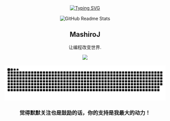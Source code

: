 <div align="center">
  <a href="https://blog.sunguoqi.com/">
    <img src="https://readme-typing-svg.demolab.com?font=Fira+Code&pause=1000&color=024EF7&width=435&lines=昨日之深渊,今日之浅谈！&center=true&size=27" alt="Typing SVG" />
  </a>
</div>
<p align="center">
 <img width="100px" src="https://avatars.githubusercontent.com/u/46013989?v=4&size=64" align="center" alt="GitHub Readme Stats" />
 <h2 align="center">MashiroJ</h2>
  <p align="center">让编程改变世界.</p>
</p>

<p align="center">
 <a href="https://github.com/MashiroJ">
  <img src="https://github-readme-stats.vercel.app/api?username=MashiroJ&theme=vue&show_icons=true"/>
 </a>
</p>

<p align="center">
  <img src="https://raw.githubusercontent.com/MashiroJ/MashiroJ/refs/heads/output/github-contribution-grid-snake-dark.svg"/>
</p>

<p>
 <h3 align="center">觉得默默关注也是鼓励的话，你的支持是我最大的动力！</h3>
</p>

 


